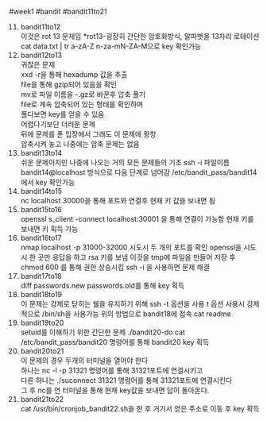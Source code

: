 #week1 
#bandit 
#bandit11to21  

11. bandit11to12  
이것은 rot 13 문제임 *rot13-굉장히 간단한 암호화방식, 알파벳을 13자리 로테이션  
cat data.txt | tr a-zA-Z n-za-mN-ZA-M으로 key 확인가능  
12. bandit12to13  
귀찮은 문제  
  xxd -r을 통해 hexadump 값을 추출  
  file을 통해 gzip되어 있음을 확인  
  mv로 파일 이름을 -.gz로 바꾼후 압축 풀기  
  file로 계속 압축되어 있는 형태를 확인하며  
  풀다보면 key를 얻을 수 있음  
  어렵다기보단 더러운 문제  
  뒤에 문제를 푼 입장에서 그래도 이 문제에 왕창  
  압축시켜 놓고 나중에는 압축 문제는 없음  
13. bandit13to14  
  쉬운 문제이지만 나중에 나오는 거의 모든 문제들의 기초 
  ssh -i 파일이름 bandit14@localhost 방식으로 
  다음 단계로 넘어감 
  /etc/bandit_pass/bandit14에서 key 확인가능 
14. bandit14to15  
  nc localhost 30000을 통해 포트와 연결후 
  현재 키 값을 보내면 됨 
15. bandit15to16  
  openssl s_client -connect localhost:30001 을 통해 
  연결이 가능함 
  현재 키를 보내면 키 획득 가능 
16. bandit16to17  
  nmap localhost -p 31000-32000 시도시 
  두 개의 포트를 확인 
  openssl을 시도시 한 곳만 응답을 하고 
  rsa 키를 보냄 
  이것을 tmp에 파일을 만들어 저장 후 
  chmod 600 를 통해 권한 상승시킴 
  ssh -i 을 사용하면 문제 해결 
17. bandit17to18  
  diff passwords.new passwords.old를 통해 key 획득 
18. bandit18to19  
  이 문제는 강제로 닫히는 쉘을 유지하기 위해 
  ssh -t 옵션을 사용 
  t 옵션 사용시 강제적으로 /bin/sh을 사용가능 
  위의 방법으로 bandit18에 접속 
  cat readme 
19. bandit19to20  
  setuid를 이해하기 위한 간단한 문제 
  ./bandit20-do cat /etc/bandit_pass/bandit20 명령어를 통해 
  bandit20 key 획득 
20. bandit20to21  
  이 문제의 경우 두개의 터미널을 열어야 한다  
  하나는 nc -l -p 31321 명령어를 통해 31321포트에 연결시키고  
  다른 하나는 ./suconnect 31321 명령어를 통해 31321포트에 연결시킨다  
  그 후 nc를 연 터미널을 통해 현재 key값을 보내면 답이 돌아온다.  
21. bandit21to22  
  cat /usr/bin/cronjob_bandit22.sh을 한 후 
  거기서 얻은 주소로 이동 후 key 획득 
  
